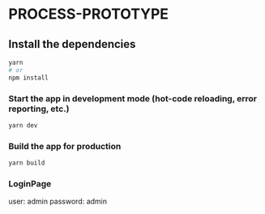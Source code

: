 # PROCESS-PROTOTYPE

## Install the dependencies
```bash
yarn
# or
npm install
```

### Start the app in development mode (hot-code reloading, error reporting, etc.)
```bash
yarn dev
```


### Build the app for production
```bash
yarn build
```

### LoginPage
user: admin
password: admin
